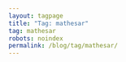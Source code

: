 ```yaml
---
layout: tagpage
title: "Tag: mathesar"
tag: mathesar
robots: noindex
permalink: /blog/tag/mathesar/
---
```

